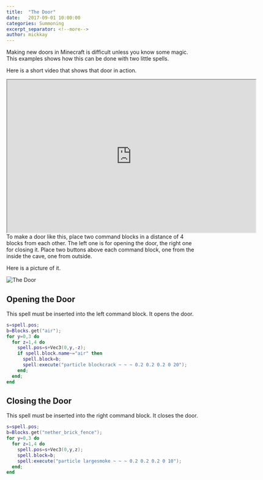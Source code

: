 ```yaml
---
title:  "The Door"
date:   2017-09-01 10:00:00
categories: Summoning
excerpt_separator: <!--more-->
author: mickkay
---
```


Making new doors in Minecraft is difficult unless you know some magic.
This examples shows how this can be done with two little spells.
<!--more-->

Here is a short video that shows that door in action.

<iframe width="650" height="400" src="https://www.youtube.com/embed/rC6ouNtisAA" frameborder="1" allowfullscreen></iframe>

<br/>
To make a door like this, place two command blocks in a distance of
4 blocks from each other.
The left one is for opening the door, the right one for closing it.
Place two buttons above each command block, one from the inside the
cave, one from outside.

Here is a picture of it.

![The Door](/images/the-door.jpg)

## Opening the Door
This spell must be inserted into the left command block.
It opens the door.

```lua
s=spell.pos;
b=Blocks.get("air");
for y=0,3 do
  for z=1,4 do
    spell.pos=s+Vec3(0,y,-z);
    if spell.block.name~="air" then
      spell.block=b;
      spell:execute("particle blockcrack ~ ~ ~ 0.2 0.2 0.2 0 20");
    end;
  end;
end
```

## Closing the Door
This spell must be inserted into the right command block.
It closes the door.

```lua
s=spell.pos;
b=Blocks.get("nether_brick_fence");
for y=0,3 do
  for z=1,4 do
    spell.pos=s+Vec3(0,y,z);
    spell.block=b;
    spell:execute("particle largesmoke ~ ~ ~ 0.2 0.2 0.2 0 10");
  end;
end
```
